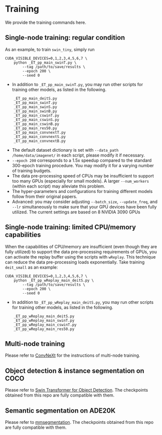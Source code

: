 # Training

We provide the training commands here.

## Single-node training: regular condition
As an example, to train `swin_tiny`, simply run
```
CUDA_VISIBLE_DEVICES=0,1,2,3,4,5,6,7 \
    python _ET_pp_main_swinT.py \
        --tag /path/to/save/results \
        --epoch 200 \
        --seed 0
```
- In addition to `_ET_pp_main_swinT.py`, you may run other scripts for training other models, as listed in the following.
```
    _ET_pp_main_deitS.py
    _ET_pp_main_swinT.py
    _ET_pp_main_swinS.py
    _ET_pp_main_swinB.py
    _ET_pp_main_cswinT.py
    _ET_pp_main_cswinS.py
    _ET_pp_main_cswinB.py
    _ET_pp_main_res50.py
    _ET_pp_main_convnextT.py
    _ET_pp_main_convnextS.py
    _ET_pp_main_convnextB.py
```
- The default dataset dictionary is set with `--data_path /home/data/imagenet/` in each script, please modify it if necessary.
- `--epoch 200` corresponds to a 1.5x speedup compared to the standard 300-epoch training procedure. You may modify it for a varying number of training budgets.
- The data pre-processing speed of CPUs may be insufficient to support too many GPUs (especially for small models). A larger `--num_workers` (within each script) may alleviate this problem.
- The hyper-parameters and configurations for training different models follow from their original papers. 
- Advanced: you may consider adjusting `--batch_size`, `--update_freq`, and `--lr` simultaneously to make sure that your GPU devices have been fully utilized. The current settings are based on 8 NVIDIA 3090 GPUs


## Single-node training: limited CPU/memory capabilities
When the capabilities of CPU/memory are insufficient (even though they are fully utilized) to support the data pre-processing requirements of GPUs, you can activate the replay buffer using the scripts with `wReplay`. This technique can reduce the data pre-processing loads exponentially. Take training `deit_small` as an example:
```
CUDA_VISIBLE_DEVICES=0,1,2,3,4,5,6,7 \
    python _ET_pp_wReplay_main_deitS.py \
        --tag /path/to/save/results \
        --epoch 200 \
        --seed 0
```
- In addition to `_ET_pp_wReplay_main_deitS.py`, you may run other scripts for training other models, as listed in the following.
```
    _ET_pp_wReplay_main_deitS.py
    _ET_pp_wReplay_main_swinT.py
    _ET_pp_wReplay_main_cswinT.py
    _ET_pp_wReplay_main_res50.py
```

## Multi-node training
Please refer to [ConvNeXt](https://github.com/facebookresearch/ConvNeXt/blob/main/TRAINING.md) for the instructions of multi-node training.


## Object detection & instance segmentation on COCO
Please refer to [Swin Transformer for Object Detection](https://github.com/SwinTransformer/Swin-Transformer-Object-Detection). The checkpoints obtained from this repo are fully compatible with them. 


## Semantic segmentation on ADE20K
Please refer to [mmsegmentation](https://github.com/open-mmlab/mmsegmentation). The checkpoints obtained from this repo are fully compatible with them.